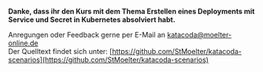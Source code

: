 **Danke, dass ihr den Kurs mit dem Thema Erstellen eines Deployments mit Service und Secret in Kubernetes absolviert habt.**   

   
Anregungen oder Feedback gerne per E-Mail an [katacoda@moelter-online.de](mailto:katacoda@moelter-online.de)   
Der Quelltext findet sich unter: [https://github.com/StMoelter/katacoda-scenarios](https://github.com/StMoelter/katacoda-scenarios)
